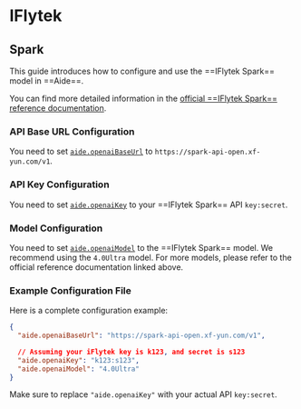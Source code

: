 # IFlytek

## Spark

This guide introduces how to configure and use the ==IFlytek Spark== model in ==Aide==.

You can find more detailed information in the [official ==IFlytek Spark== reference documentation](https://www.xfyun.cn/doc/spark/HTTP%E8%B0%83%E7%94%A8%E6%96%87%E6%A1%A3.html#_1-%E6%8E%A5%E5%8F%A3%E8%AF%B4%E6%98%8E).

### API Base URL Configuration

You need to set [`aide.openaiBaseUrl`](../configuration/openai-base-url.md) to `https://spark-api-open.xf-yun.com/v1`.

### API Key Configuration

You need to set [`aide.openaiKey`](../configuration/openai-key.md) to your ==IFlytek Spark== API `key:secret`.

### Model Configuration

You need to set [`aide.openaiModel`](../configuration/openai-model.md) to the ==IFlytek Spark== model. We recommend using the `4.0Ultra` model. For more models, please refer to the official reference documentation linked above.

### Example Configuration File

Here is a complete configuration example:

```json
{
  "aide.openaiBaseUrl": "https://spark-api-open.xf-yun.com/v1",

  // Assuming your iFlytek key is k123, and secret is s123
  "aide.openaiKey": "k123:s123",
  "aide.openaiModel": "4.0Ultra"
}
```

Make sure to replace `"aide.openaiKey"` with your actual API `key:secret`.
